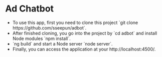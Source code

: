 # Ad Chatbot

<ul>
  <li>To use this app, first you need to clone this project `git clone https://github.com/sseepun/adbot`.</li> 
  <li>After finished cloning, you go into the project by `cd adbot` and install Node modules `npm install`.</li>
  <li>`ng build` and start a Node server `node server`.</li> 
  <li>Finally, you can access the application at your http://localhost:4500/.</li>
</ul>
